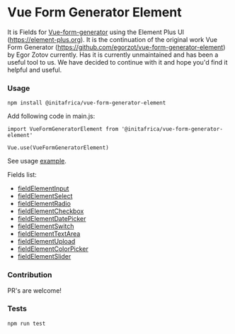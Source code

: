 # Vue Form Generator Element
It is Fields for [Vue-form-generator](https://github.com/vue-generators/vue-form-generator) using the Element Plus UI (https://element-plus.org). It is the continuation of the original work Vue Form Generator (https://github.com/egorzot/vue-form-generator-element) by Egor Zotov currently. Has it is currently unmaintained and has been a useful tool to us. We have decided to continue with it and hope you'd find it helpful and useful.

### Usage

```
npm install @initafrica/vue-form-generator-element
```

Add following code in main.js:
```
import VueFormGeneratorElement from '@initafrica/vue-form-generator-element'

Vue.use(VueFormGeneratorElement)
```

See usage [example](https://github.com/egorzot/vue-form-generator-element-example).

Fields list:

* [fieldElementInput](https://github.com/InitAfricaHQ/vue-form-generator-element/blob/master/src/fields/fieldElementInput.vue)
* [fieldElementSelect](https://github.com/InitAfricaHQ/vue-form-generator-element/blob/master/src/fields/fieldElementSelect.vue)
* [fieldElementRadio](https://github.com/InitAfricaHQ/vue-form-generator-element/blob/master/src/fields/fieldElementRadio.vue)
* [fieldElementCheckbox](https://github.com/InitAfricaHQ/vue-form-generator-element/blob/master/src/fields/fieldElementCheckbox.vue)
* [fieldElementDatePicker](https://github.com/InitAfricaHQ/vue-form-generator-element/blob/master/src/fields/fieldElementDatePicker.vue)
* [fieldElementSwitch](https://github.com/InitAfricaHQ/vue-form-generator-element/blob/master/src/fields/fieldElementSwitch.vue)
* [fieldElementTextArea](https://github.com/InitAfricaHQ/vue-form-generator-element/blob/master/src/fields/fieldElementTextArea.vue)
* [fieldElementUpload](https://github.com/InitAfricaHQ/vue-form-generator-element/blob/master/src/fields/fieldElementUpload.vue)
* [fieldElementColorPicker](https://github.com/InitAfricaHQ/vue-form-generator-element/blob/master/src/fields/fieldElementColorPicker.vue)
* [fieldElementSlider](https://github.com/InitAfricaHQ/vue-form-generator-element/blob/master/src/fields/fieldElementSlider.vue)

### Contribution
PR's are welcome!

### Tests
```
npm run test
```
